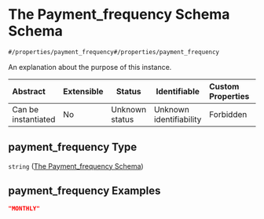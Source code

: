 # The Payment_frequency Schema Schema

```txt
#/properties/payment_frequency#/properties/payment_frequency
```

An explanation about the purpose of this instance.


| Abstract            | Extensible | Status         | Identifiable            | Custom Properties | Additional Properties | Access Restrictions | Defined In                                                                  |
| :------------------ | ---------- | -------------- | ----------------------- | :---------------- | --------------------- | ------------------- | --------------------------------------------------------------------------- |
| Can be instantiated | No         | Unknown status | Unknown identifiability | Forbidden         | Allowed               | none                | [quotes.schema.json\*](../../out/quotes.schema.json "open original schema") |

## payment_frequency Type

`string` ([The Payment_frequency Schema](quotes-properties-the-payment_frequency-schema.md))

## payment_frequency Examples

```json
"MONTHLY"
```
